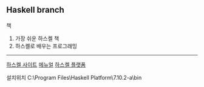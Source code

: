 ## Haskell branch
책 
1. 가장 쉬운 하스켈 책
2. 하스켈로 배우는 프로그래밍

***
[하스켈 사이트](https://www.haskell.org/)
[메뉴얼](https://www.haskell.org/documentation)
[하스켈 플랫폼](https://hackage.haskell.org/)

설치위치 C:\Program Files\Haskell Platform\7.10.2-a\bin


